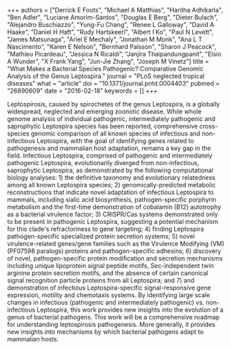 +++
authors = ["Derrick E Fouts", "Michael A Matthias", "Haritha Adhikarla", "Ben Adler", "Luciane Amorim-Santos", "Douglas E Berg", "Dieter Bulach", "Alejandro Buschiazzo", "Yung-Fu Chang", "Renee L Galloway", "David A Haake", "Daniel H Haft", "Rudy Hartskeerl", "Albert I Ko", "Paul N Levett", "James Matsunaga", "Ariel E Mechaly", "Jonathan M Monk", "Ana L T Nascimento", "Karen E Nelson", "Bernhard Palsson", "Sharon J Peacock", "Mathieu Picardeau", "Jessica N Ricaldi", "Janjira Thaipandungpanit", "Elsio A Wunder", "X Frank Yang", "Jun-Jie Zhang", "Joseph M Vinetz"]
title = "What Makes a Bacterial Species Pathogenic?:Comparative Genomic Analysis of the Genus Leptospira."
journal = "PLoS neglected tropical diseases"
what = "article"
doi = "10.1371/journal.pntd.0004403"
pubmed = "26890609"
date = "2016-02-18"
keywords = []
+++

Leptospirosis, caused by spirochetes of the genus Leptospira, is a globally widespread, neglected and emerging zoonotic disease. While whole genome analysis of individual pathogenic, intermediately pathogenic and saprophytic Leptospira species has been reported, comprehensive cross-species genomic comparison of all known species of infectious and non-infectious Leptospira, with the goal of identifying genes related to pathogenesis and mammalian host adaptation, remains a key gap in the field. Infectious Leptospira, comprised of pathogenic and intermediately pathogenic Leptospira, evolutionarily diverged from non-infectious, saprophytic Leptospira, as demonstrated by the following computational biology analyses: 1) the definitive taxonomy and evolutionary relatedness among all known Leptospira species; 2) genomically-predicted metabolic reconstructions that indicate novel adaptation of infectious Leptospira to mammals, including sialic acid biosynthesis, pathogen-specific porphyrin metabolism and the first-time demonstration of cobalamin (B12) autotrophy as a bacterial virulence factor; 3) CRISPR/Cas systems demonstrated only to be present in pathogenic Leptospira, suggesting a potential mechanism for this clade's refractoriness to gene targeting; 4) finding Leptospira pathogen-specific specialized protein secretion systems; 5) novel virulence-related genes/gene families such as the Virulence Modifying (VM) (PF07598 paralogs) proteins and pathogen-specific adhesins; 6) discovery of novel, pathogen-specific protein modification and secretion mechanisms including unique lipoprotein signal peptide motifs, Sec-independent twin arginine protein secretion motifs, and the absence of certain canonical signal recognition particle proteins from all Leptospira; and 7) and demonstration of infectious Leptospira-specific signal-responsive gene expression, motility and chemotaxis systems. By identifying large scale changes in infectious (pathogenic and intermediately pathogenic) vs. non-infectious Leptospira, this work provides new insights into the evolution of a genus of bacterial pathogens. This work will be a comprehensive roadmap for understanding leptospirosis pathogenesis. More generally, it provides new insights into mechanisms by which bacterial pathogens adapt to mammalian hosts.